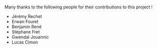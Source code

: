 Many thanks to the following people for their contributions to this project !

- Jérémy Rechet
- Erwan Fouret
- Benjamin René
- Stéphane Fret
- Gwendal Jouannic
- Lucas Cimon
